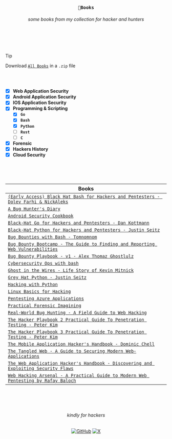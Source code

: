 <div align="center"><h3>
  
  `🔖Books`
  
</h3>

<h6>some books from my collection for hacker and hunters</h6>

</div>

<br>
<br>
<br>

<!--
<h3>
  
  [categories](https://github.com/1hehaq/books/new/main?filename=README.md#categories)

</h3>
-->


> [!Tip]
>  Download [`All Books`](https://github.com/1hehaq/books/releases/download/v1/allbooks.zip) in a `.zip` file

<br>
<br>

<div align="left">
  
- [x] **Web Application Security**
- [x] **Android Application Security**
- [x] **IOS Application Security**
- [x] **Programming & Scripting**
  - [x] **`Go`**
  - [x] **`Bash`**
  - [x] **`Python`**
  - [ ] **`Rust`**
  - [ ] **`C`**
- [x] **Forensic**
- [x] **Hackers History**
- [x] **Cloud Security**

</div>

<br>
<br>
<br>

<div align="center">
  
| **Books** |
|---------------|
| [`(Early Access) Black Hat Bash for Hackers and Pentesters - Dolev Farhi & NickAleks`](https://github.com/1hehaq/books/blob/main/(Early%20Access)%20Black%20Hat%20Bash%20for%20Hackers%20and%20Pentesters%20-%20Dolev%20Farhi%20%26%20NickAleks.pdf) |
| [`A Bug Hunter's Diary`](https://github.com/1hehaq/books/blob/main/A%20Bug%20Hunter's%20Diary.pdf) |
| [`Android Security Cookbook`](https://github.com/1hehaq/books/blob/main/Android%20Security%20Cookbook.pdf) |
| [`Black-Hat Go for Hackers and Pentesters - Dan Kottmann`](https://github.com/1hehaq/books/blob/main/Black-Hat%20Go%20for%20Hackers%20and%20Pentesters%20-%20Dan%20Kottmann.pdf) |
| [`Black-Hat Python for Hackers and Pentesters - Justin Seitz`](https://github.com/1hehaq/books/blob/main/Black-Hat%20Python%20for%20Hackers%20and%20Pentesters%20-%20Justin%20Seitz.pdf) |
| [`Bug Bounties with Bash - Tomnomnom`](https://github.com/1hehaq/books/blob/main/Bug%20Bounties%20with%20Bash%20-%20Tomnomnom.pdf) |
| [`Bug Bounty Bootcamp - The Guide to Finding and Reporting Web Vulnerabilities`](https://github.com/1hehaq/books/blob/main/Bug%20Bounty%20Bootcamp%20-%20The%20Guide%20to%20Finding%20and%20Reporting%20Web%20Vulnerabilities.pdf) |
| [`Bug Bounty Playbook - v1 - Alex Thomaz Ghostlulz`](https://github.com/1hehaq/books/blob/main/Bug%20Bounty%20Playbook%20-%20v1%20-%20Alex%20Thomaz%20Ghostlulz.pdf) |
| [`Cybersecurity Ops with bash`](https://github.com/1hehaq/books/blob/main/Cybersecurity%20Ops%20with%20bash.pdf) |
| [`Ghost in the Wires - Life Story of Kevin Mitnick`](https://github.com/1hehaq/books/blob/main/Ghost%20in%20the%20Wires%20-%20Life%20Story%20of%20Kevin%20Mitnick.pdf) |
| [`Grey Hat Python - Justin Seitz`](https://github.com/1hehaq/books/blob/main/Grey%20Hat%20Python%20-%20Justin%20Seitz.pdf) |
| [`Hacking with Python`](https://github.com/1hehaq/books/blob/main/Hacking%20with%20Python.pdf) |
| [`Linux Basics for Hacking`](https://github.com/1hehaq/books/blob/main/Linux%20Basics%20for%20Hacking.pdf) |
| [`Pentesting Azure Applications`](https://github.com/1hehaq/books/blob/main/Pentesting%20Azure%20Applications.pdf) |
| [`Practical Forensic Imagining`](https://github.com/1hehaq/books/blob/main/Practical%20Forensic%20Imagining.pdf) |
| [`Real-World Bug Hunting - A Field Guide to Web Hacking`](https://github.com/1hehaq/books/blob/main/Real-World%20Bug%20Hunting%20-%20A%20Field%20Guide%20to%20Web%20Hacking.pdf) |
| [`The Hacker Playbook 2 Practical Guide To Penetration Testing - Peter Kim`](https://github.com/1hehaq/books/blob/main/The%20Hacker%20Playbook%202%20Practical%20Guide%20To%20Penetration%20Testing%20-%20Peter%20Kim.pdf) |
| [`The Hacker Playbook 3 Practical Guide To Penetration Testing - Peter Kim`](https://github.com/1hehaq/books/blob/main/The%20Hacker%20Playbook%203%20Practical%20Guide%20To%20Penetration%20Testing%20-%20Peter%20Kim.pdf) |
| [`The Mobile Application Hacker's Handbook - Dominic Chell`](https://github.com/1hehaq/books/blob/main/The%20Mobile%20Application%20Hacker's%20Handbook%20-%20Dominic%20Chell.pdf) |
| [`The Tangled Web - A Guide to Securing Modern Web-Applications`](https://github.com/1hehaq/books/blob/main/The%20Tangled%20Web%20-%20A%20Guide%20to%20Securing%20Modern%20Web-Applications.pdf) |
| [`The Web Application Hacker's Handbook - Discovering and Exploiting Security Flaws`](https://github.com/1hehaq/books/blob/main/The%20Web%20Application%20Hacker's%20Handbook%20-%20Discovering%20and%20Exploiting%20Security%20Flaws.pdf) |
| [`Web Hacking Arsenal - A Practical Guide to Modern Web Pentesting by Rafay Baloch`](https://github.com/1hehaq/books/blob/main/Web%20Hacking%20Arsenal%20-%20A%20Practical%20Guide%20to%20Modern%20Web%20Pentesting%20by%20Rafay%20Baloch.pdf) |

</div>


<br>
<br>
<br>

<h6 align="center">kindly for hackers</h6>


<div align="center">
  <a href="https://github.com/1hehaq"><img src="https://img.icons8.com/material-outlined/20/808080/github.png" alt="GitHub"></a>
  <a href="https://twitter.com/1hehaq"><img src="https://img.icons8.com/material-outlined/20/808080/twitter.png" alt="X"></a>
</div>
